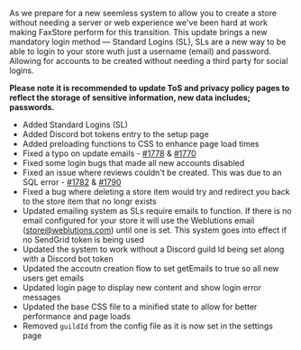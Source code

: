 As we prepare for a new seemless system to allow you to create a store without needing a server or web experience we've been hard at work making FaxStore perform for this transition. This update brings a new mandatory login method — Standard Logins (SL), SLs are a new way to be able to login to your store wuth just a username (email) and password. Allowing for accounts to be created without needing a third party for social logins.

**Please note it is recommended to update ToS and privacy policy pages to reflect the storage of sensitive information, new data includes; passwords.**

- Added Standard Logins (SL)
- Added Discord bot tokens entry to the setup page
- Added preloading functions to CSS to enhance page load times
- Fixed a typo on update emails - [#1778](https://bugs.weblutions.com/i/1778) & [#1770](https://bugs.weblutions.com/i/1770)
- Fixed some login bugs that made all new accounts disabled
- Fixed an issue where reviews couldn't be created. This was due to an SQL error - [#1782](https://bugs.weblutions.com/i/1782) & [#1790](https://bugs.weblutions.com/i/1790)
- Fixed a bug where deleting a store item would try and redirect you back to the store item that no longr exists
- Updated emailing system as SLs require emails to function. If there is no email configured for your store it will use the Weblutions email (store@weblutions.com) until one is set. This system goes into effect if no SendGrid token is being used
- Updated the system to work without a Discord guild Id being set along with a Discord bot token
- Updated the accoutn creation flow to set getEmails to true so all new users get emails
- Updated login page to display new content and show login error messages
- Updated the base CSS file to a minified state to allow for better performance and page loads
- Removed `guildId` from the config file as it is now set in the settings page
